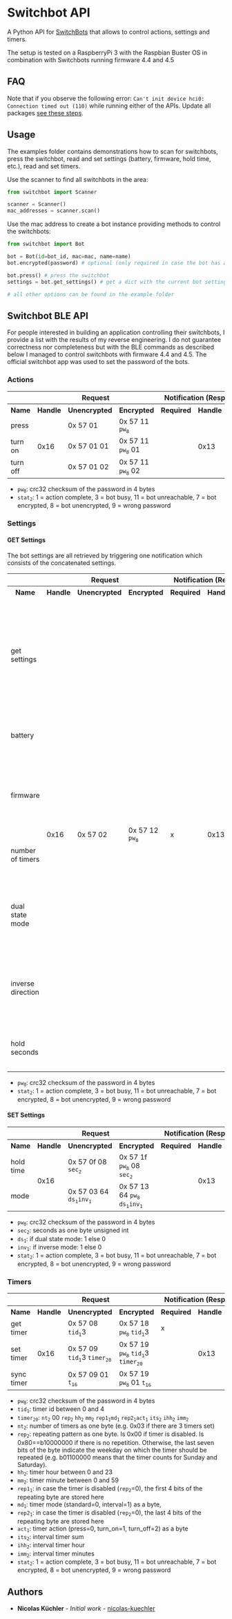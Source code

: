 # Switchbot API

A Python API for  [SwitchBots](https://www.switch-bot.com/) that allows to control actions, settings and timers.

The setup is tested on a RaspberryPi 3 with the Raspbian Buster OS in combination with Switchbots running firmware 4.4 and 4.5

## FAQ

Note that if you observe the following error: `Can't init device hci0: Connection timed out (110)` while running either of the APIs. Update all packages  [see these steps](https://github.com/RoButton/switchbotpy/issues/13#issuecomment-617072613).

## Usage

The examples folder contains demonstrations how to scan for switchbots, press the switchbot, read and set settings (battery, firmware, hold time, etc.), read and set timers.

Use the scanner to find all switchbots in the area:
```python
from switchbot import Scanner

scanner = Scanner()
mac_addresses = scanner.scan()
```

Use the mac address to create a bot instance providing methods to control the switchbots:
```python
from switchbot import Bot

bot = Bot(id=bot_id, mac=mac, name=name)
bot.encrypted(password) # optional (only required in case the bot has a password)

bot.press() # press the switchbot
settings = bot.get_settings() # get a dict with the current bot settings

# all other options can be found in the example folder
```


## Switchbot BLE API

For people interested in building an application controlling their switchbots, I provide a list with the results of my reverse engineering. I do not guarantee correctness nor completeness but with the BLE commands as described below I managed to control switchbots with firmware 4.4 and 4.5.
The official switchbot app was used to set the password of the bots.

### Actions

 <table>
  <tr>
    <th></th>
    <th colspan="3">Request</th>
    <th colspan="3">Notification (Response)</th>
  </tr>
  <tr>
    <th>Name</th>
    <th>Handle</th>
    <th>Unencrypted</th>
    <th>Encrypted</th>
    <th>Required</th>
    <th>Handle</th>
    <th>Value</th>
  </tr>
  <tr>
    <td>press</td>
    <td rowspan="3">0x16</td>
    <td>0x 57 01</td>
    <td>0x 57 11 <code>pw<sub>8</sub></code></td>
    <td></td>
    <td rowspan="3">0x13</td>
    <td rowspan="3"><code>stat<sub>2</sub></code></td>
  </tr>
  <tr>
    <td>turn on</td>
    <td>0x 57 01 01</td>
    <td>0x 57 11 <code>pw<sub>8</sub></code> 01</td>
    <td></td>
  </tr>
  <tr>
    <td>turn off</td>
    <td>0x 57 01 02</td>
    <td>0x 57 11 <code>pw<sub>8</sub></code> 02</td>
    <td></td>
  </tr>
</table>

- <code>pw<sub>8</sub></code>: crc32 checksum of the password in 4 bytes
- <code>stat<sub>2</sub></code>: 1 = action complete, 3 = bot busy, 11 = bot unreachable, 7 = bot encrypted, 8 = bot unencrypted, 9 = wrong password

### Settings
#### GET Settings

The bot settings are all retrieved by triggering one notification which consists of the concatenated settings.

<table>
 <tr>
   <th></th>
   <th colspan="3">Request</th>
   <th colspan="3">Notification (Response)</th>
 </tr>
 <tr>
   <th>Name</th>
   <th>Handle</th>
   <th>Unencrypted</th>
   <th>Encrypted</th>
   <th>Required</th>
   <th>Handle</th>
   <th>Value</th>
 </tr>
 <tr>
   <td>get settings</td>
   <td rowspan="7">0x16</td>
   <td rowspan="7">0x 57 02</td>
   <td rowspan="7">0x 57 12 <code>pw<sub>8</sub></code></td>
   <td rowspan="7">x</td>
   <td rowspan="7">0x13</td>
   <td> 0x <code>stat<sub>2</sub></code> <code>bat<sub>2</sub></code> <code>fw<sub>2</sub></code> 64 00 00 00 00 <code>nt<sub>2</sub></code> <code>ds<sub>1</sub></code> <code>inv<sub>1</sub></code> <code>sec<sub>2</sub></code> </td>
 </tr>
  <tr>
    <td>battery</td>
    <td><code>bat<sub>2</sub></code>: 1st byte of value</td>
  </tr>
  <tr>
    <td>firmware</td>
    <td><code>fw<sub>2</sub></code>: 2nd byte of value (div by 10)</td>
  </tr>
  <tr>
    <td>number of timers</td>
    <td><code>nt<sub>2</sub></code>: 8th byte of value</td>
  </tr>
  <tr>
    <td>dual state mode</td>
    <td><code>ds<sub>1</sub></code>: first 4 bits of 9th byte of value</td>
  </tr>
  <tr>
    <td>inverse direction</td>
    <td><code>inv<sub>1</sub></code>: last 4 bits of 9th byte of value</td>
  </tr>
  <tr>
    <td>hold seconds</td>
    <td><code>sec<sub>2</sub></code>: 10th byte of value</td>
  </tr>

</table>

 - <code>pw<sub>8</sub></code>: crc32 checksum of the password in 4 bytes
 - <code>stat<sub>2</sub></code>: 1 = action complete, 3 = bot busy, 11 = bot unreachable, 7 = bot encrypted, 8 = bot unencrypted, 9 = wrong password

#### SET Settings

<table>
<tr>
   <th></th>
   <th colspan="3">Request</th>
   <th colspan="3">Notification (Response)</th>
 </tr>
 <tr>
   <th>Name</th>
   <th>Handle</th>
   <th>Unencrypted</th>
   <th>Encrypted</th>
   <th>Required</th>
   <th>Handle</th>
   <th>Value</th>
 </tr>
  <tr>
    <td>hold time</td>
    <td rowspan="2">0x16</td>
    <td>0x 57 0f 08 <code>sec<sub>2</sub></code></td>
    <td>0x 57 1f <code>pw<sub>8</sub></code> 08 <code>sec<sub>2</sub></code></td>
    <td></td>
    <td rowspan="2">0x13</td>
    <td rowspan="2"><code>stat<sub>2</sub></code></td>
  </tr>
  <tr>
    <td>mode</td>
    <td>0x 57 03 64  <code>ds<sub>1</sub></code><code>inv<sub>1</sub></code></td>
    <td>0x 57 13 64 <code>pw<sub>8</sub></code> <code>ds<sub>1</sub></code><code>inv<sub>1</sub></code></td>
    <td></td>
  </tr>
</table>

- <code>pw<sub>8</sub></code>: crc32 checksum of the password in 4 bytes
- <code>sec<sub>2</sub></code>: seconds as one byte unsigned int
- <code>ds<sub>1</sub></code>: if dual state mode: 1 else 0
- <code>inv<sub>1</sub></code>: if inverse mode: 1  else 0
- <code>stat<sub>2</sub></code>: 1 = action complete, 3 = bot busy, 11 = bot unreachable, 7 = bot encrypted, 8 = bot unencrypted, 9 = wrong password

### Timers
<table>
 <tr>
   <th></th>
   <th colspan="3">Request</th>
   <th colspan="3">Notification (Response)</th>
 </tr>
 <tr>
   <th>Name</th>
   <th>Handle</th>
   <th>Unencrypted</th>
   <th>Encrypted</th>
   <th>Required</th>
   <th>Handle</th>
   <th>Value</th>
 </tr>
  <tr>
    <td>get timer</td>
    <td rowspan="3">0x16</td>
    <td>0x 57 08 <code>tid<sub>1</sub></code>3</td>
    <td>0x 57 18 <code>pw<sub>8</sub></code> <code>tid<sub>1</sub></code>3</td>
    <td>x</td>
    <td rowspan="3">0x13</td>
    <td></td>
  </tr>
  <tr>
    <td>set timer</td>
    <td>0x 57 09 <code>tid<sub>1</sub></code>3 <code>timer<sub>20</sub></code></td>
    <td>0x 57 19 <code>pw<sub>8</sub></code> <code>tid<sub>1</sub></code>3 <code>timer<sub>20</sub></code></td>
    <td></td>
    <td><code>stat<sub>2</sub></code></td>
  </tr>
  <tr>
    <td>sync timer</td>
    <td>0x 57 09 01 <code>t<sub>16</sub></code></td>
    <td>0x 57 19 <code>pw<sub>8</sub></code> 01 <code>t<sub>16</sub></code></code></td>
    <td></td>
    <td><code>stat<sub>2</sub></code></td>
  </tr>
</table>

- <code>pw<sub>8</sub></code>: crc32 checksum of the password in 4 bytes
- <code>tid<sub>1</sub></code>: timer id between 0 and 4
- <code>timer<sub>20</sub></code>:  <code>nt<sub>2</sub></code> 00 <code>rep<sub>2</sub></code> <code>hh<sub>2</sub></code> <code>mm<sub>2</sub></code> <code>rep1<sub>1</sub></code><code>md<sub>1</sub></code>  <code>rep2<sub>1</sub></code><code>act<sub>1</sub></code> <code>its<sub>2</sub></code> <code>ihh<sub>2</sub></code> <code>imm<sub>2</sub></code>
- <code>nt<sub>2</sub></code>: number of timers as one byte (e.g. 0x03 if there are 3 timers set)
- <code>rep<sub>2</sub></code>: repeating pattern as one byte. Is 0x00 if timer is disabled. Is 0x80==b10000000 if there is no repetition. Otherwise, the last seven bits of the byte indicate the weekday on which the timer should be repeated (e.g. b01100000 means that the timer counts for Sunday and Saturday).
- <code>hh<sub>2</sub></code>: timer hour between 0 and 23
- <code>mm<sub>2</sub></code>: timer minute between 0 and 59
- <code>rep1<sub>1</sub></code>: in case the timer is disabled (<code>rep<sub>2</sub></code>=0), the first 4 bits of the repeating byte are stored here
- <code>md<sub>1</sub></code>: timer mode (standard=0, interval=1) as a byte,
- <code>rep2<sub>1</sub></code>: in case the timer is disabled (<code>rep<sub>2</sub></code>=0), the last 4 bits of the repeating byte are stored here
- <code>act<sub>1</sub></code>: timer action (press=0, turn_on=1, turn_off=2) as a byte
- <code>its<sub>2</sub></code>: interval timer sum
- <code>ihh<sub>2</sub></code>: interval timer hour
- <code>imm<sub>2</sub></code>: interval timer minutes
- <code>stat<sub>2</sub></code>: 1 = action complete, 3 = bot busy, 11 = bot unreachable, 7 = bot encrypted, 8 = bot unencrypted, 9 = wrong password


## Authors

* **Nicolas Küchler** - *Initial work* - [nicolas-kuechler](https://github.com/nicolas-kuechler)
